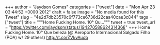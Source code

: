 
+++
author = "Jaydson Gomes"
categories = ["tweet"]
date = "Mon Apr 23 03:44:52 +0000 2012"
draft = false
image = "No media found for this Tweet"
slug = "4e2d7db23570c6f773ce6736d22caa40cae3c844"
tags = ["tweet"]
title = """Home Fucking Home. 10° Qu..."""
tweet = true
tweet_url = "https://twitter.com/jaydson/status/194270588624314368"
+++
Home Fucking Home. 10° Que beleza (@ Aeroporto Internacional Salgado Filho (POA) w/ 29 others) http://t.co/ZVkvAuob
